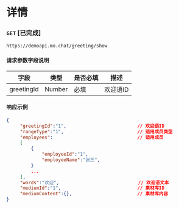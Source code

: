 # 详情
### `GET`  [已完成]
```
https://demoapi.mo.chat/greeting/show
```

#### 请求参数字段说明

| 字段  | 类型 | 是否必填 | 描述|
| ------------- | ------------- | ------------------ | ------------------ |
| greetingId  | Number  | 必填 | 欢迎语ID |


#### 响应示例

```json
{
     "greetingId":"1",                          // 欢迎语ID
     "rangeType":"1",                           // 适用成员类型
     "employees":                               // 适用成员
     [
         {
             "employeeId":"1",
             "employeeName":"张三",
         }
         ...
     ],
     "words":"欢迎",                             // 欢迎语文本
     "mediumId":"1",                            // 素材库ID
     "mediumContent":{},                        // 素材库内容
}
```